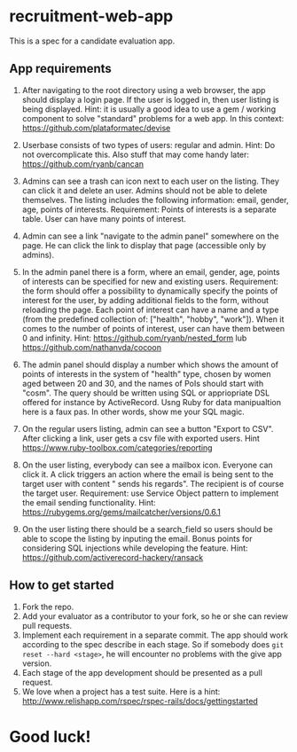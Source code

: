 # recruitment-web-app
This is a spec for a candidate evaluation app.


## App requirements
1. After navigating to the root directory using a web browser, the app should display a login page. If the user is logged in, then user listing is being displayed. 
  Hint: it is usually a good idea to use a gem / working component to solve "standard" problems for a web app. In this context: https://github.com/plataformatec/devise

2. Userbase consists of two types of users: regular and admin.
  Hint: Do not overcomplicate this. Also stuff that may come handy later: https://github.com/ryanb/cancan

3. Admins can see a trash can icon next to each user on the listing. They can click it and delete an user. Admins should not be able to delete themselves. The listing includes the following information: email, gender, age, points of interests. Requirement: Points of interests is a separate table. User can have many points of interest.

4. Admin can see a link "navigate to the admin panel" somewhere on the page. He can click the link to display that page (accessible only by admins).

5. In the admin panel there is a form, where an email, gender, age, points of interests can be specified for new and existing users. Requirement: the form should offer a possibility to dynamically specify the points of interest for the user, by adding additional fields to the form, without reloading the page. Each point of interest can have a name and a type (from the predefined collection of: ["health", "hobby", "work"]). When it comes to the number of points of interest, user can have them between 0 and infinity. 
  Hint: https://github.com/ryanb/nested_form lub https://github.com/nathanvda/cocoon

6. The admin panel should display a number which shows the amount of points of interests in the system of "health" type, chosen by women aged between 20 and 30, and the names of PoIs should start with "cosm". The query should be written using SQL or appriopriate DSL offered for instance by ActiveRecord. Usng Ruby for data manipualtion here is a faux pas. In other words, show me your SQL magic.

7. On the regular users listing, admin can see a button "Export to CSV". After clicking a link, user gets a csv file with exported users. Hint https://www.ruby-toolbox.com/categories/reporting

8. On the user listing, everybody can see a mailbox icon. Everyone can click it. A click triggers an action where the email is being sent to the target user with content "<current user email> sends his regards". The recipient is of course the target user.   Requirement: use Service Object pattern to implement the email sending functionality. Hint: https://rubygems.org/gems/mailcatcher/versions/0.6.1

9. On the user listing there should be a search_field so users should be able to scope the listing by inputing the email. Bonus points for considering SQL injections while developing the feature. Hint: https://github.com/activerecord-hackery/ransack


## How to get started
1. Fork the repo.
2. Add your evaluator as a contributor to your fork, so he or she can review pull requests.
3. Implement each requirement in a separate commit. The app should work according to the spec describe in each stage. So if somebody does `git reset --hard <stage>`, he will encounter no problems with the give app version.
4. Each stage of the app development should be presented as a pull request.
5. We love when a project has a test suite. Here is a hint: http://www.relishapp.com/rspec/rspec-rails/docs/gettingstarted

# Good luck!
